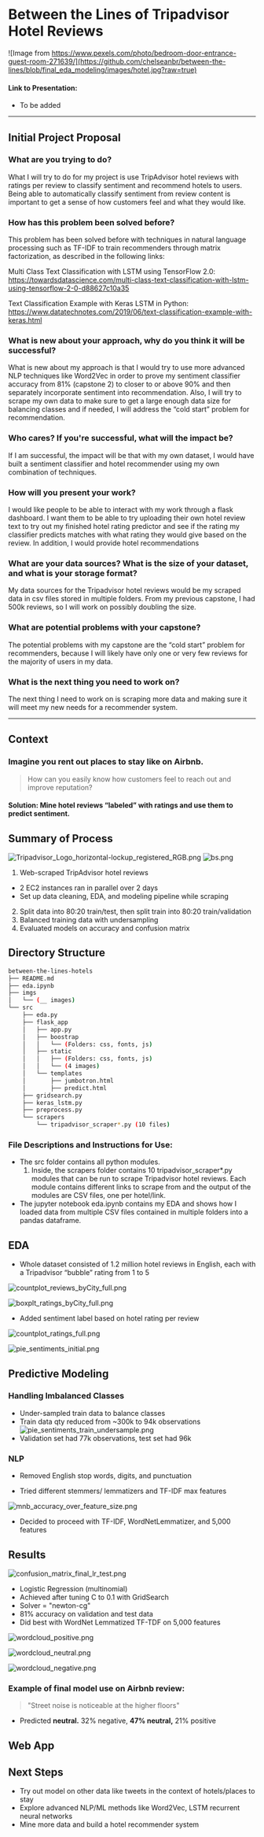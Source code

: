 # Between the Lines of Tripadvisor Hotel Reviews
![Image from https://www.pexels.com/photo/bedroom-door-entrance-guest-room-271639/](https://github.com/chelseanbr/between-the-lines/blob/final_eda_modeling/images/hotel.jpg?raw=true)
#### Link to Presentation: 
* To be added
_____
## Initial Project Proposal
### What are you trying to do?
What I will try to do for my project is use TripAdvisor hotel reviews with ratings per review to classify sentiment and recommend hotels to users. Being able to automatically classify sentiment from review content is important to get a sense of how customers feel and what they would like.
### How has this problem been solved before?
This problem has been solved before with techniques in natural language processing such as TF-IDF to train recommenders through matrix factorization, as described in the following links:

Multi Class Text Classification with LSTM using TensorFlow 2.0:
https://towardsdatascience.com/multi-class-text-classification-with-lstm-using-tensorflow-2-0-d88627c10a35

Text Classification Example with Keras LSTM in Python:
https://www.datatechnotes.com/2019/06/text-classification-example-with-keras.html
### What is new about your approach, why do you think it will be successful?
What is new about my approach is that I would try to use more advanced NLP techniques like Word2Vec in order to prove my sentiment classifier accuracy from 81% (capstone 2) to closer to or above 90% and then separately incorporate sentiment into recommendation. Also, I will try to scrape my own data to make sure to get a large enough data size for balancing classes and if needed, I will address the “cold start” problem for recommendation.
### Who cares? If you're successful, what will the impact be?
If I am successful, the impact will be that with my own dataset, I would have built a sentiment classifier and hotel recommender using my own combination of techniques.
### How will you present your work?
I would like people to be able to interact with my work through a flask dashboard. I want them to be able to try uploading their own hotel review text to try out my finished hotel rating predictor and see if the rating my classifier predicts matches with what rating they would give based on the review. In addition, I would provide hotel recommendations 
### What are your data sources? What is the size of your dataset, and what is your storage format?
My data sources for the Tripadvisor hotel reviews would be my scraped data in csv files stored in multiple folders. From my previous capstone, I had 500k reviews, so I will work on possibly doubling the size.
### What are potential problems with your capstone?
The potential problems with my capstone are the “cold start” problem for recommenders, because I will likely have only one or very few reviews for the majority of users in my data.
### What is the next thing you need to work on?
The next thing I need to work on is scraping more data and making sure it will meet my new needs for a recommender system.
___
## Context
### Imagine you rent out places to stay like on Airbnb.
> How can you easily know how customers feel to reach out and improve reputation?
#### Solution: Mine hotel reviews “labeled” with ratings and use them to predict sentiment.

## Summary of Process
![Tripadvisor_Logo_horizontal-lockup_registered_RGB.png](https://github.com/chelseanbr/between-the-lines/blob/final_eda_modeling/images/Tripadvisor_Logo_horizontal-lockup_registered_RGB.png) ![bs.png](https://github.com/chelseanbr/between-the-lines/blob/final_eda_modeling/images/bs.png)
1. Web-scraped TripAdvisor hotel reviews
  * 2 EC2 instances ran in parallel over 2 days
  * Set up data cleaning, EDA, and modeling pipeline while scraping
2. Split data into 80:20 train/test, then split train into 80:20 train/validation
3. Balanced training data with undersampling
4. Evaluated models on accuracy and confusion matrix

## Directory Structure
```bash
between-the-lines-hotels
├── README.md
├── eda.ipynb
├── imgs
│   └── (__ images)
└── src
    ├── eda.py
    ├── flask_app
    │   ├── app.py
    │   ├── boostrap
    │   │   └── (Folders: css, fonts, js)
    │   ├── static
    │   │   ├── (Folders: css, fonts, js)
    │   │   └── (4 images)
    │   └── templates
    │       ├── jumbotron.html
    │       ├── predict.html
    ├── gridsearch.py
    ├── keras_lstm.py
    ├── preprocess.py
    └── scrapers
        └── tripadvisor_scraper*.py (10 files)
```
### File Descriptions and Instructions for Use:
* The src folder contains all python modules.
  1. Inside, the scrapers folder contains 10 tripadvisor_scraper*.py modules that can be run to scrape Tripadvisor hotel reviews. Each module contains different links to scrape from and the output of the modules are CSV files, one per hotel/link.
* The jupyter notebook eda.ipynb contains my EDA and shows how I loaded data from multiple CSV files contained in multiple folders into a pandas dataframe.

## EDA
* Whole dataset consisted of 1.2 million hotel reviews in English, each with a Tripadvisor “bubble” rating from 1 to 5

![countplot_reviews_byCity_full.png](https://github.com/chelseanbr/between-the-lines/blob/final_eda_modeling/images/countplot_reviews_byCity_full.png)

![boxplt_ratings_byCity_full.png](https://github.com/chelseanbr/between-the-lines/blob/final_eda_modeling/images/boxplt_ratings_byCity_full.png)

* Added sentiment label based on hotel rating per review

![countplot_ratings_full.png](https://github.com/chelseanbr/between-the-lines-hotels/blob/master/imgs/countplot_ratings_full.png)

![pie_sentiments_initial.png](https://github.com/chelseanbr/between-the-lines-hotels/blob/master/imgs/pie_sentiments_initial.png)

## Predictive Modeling

### Handling Imbalanced Classes
* Under-sampled train data to balance classes
* Train data qty reduced from ~300k to 94k observations
![pie_sentiments_train_undersample.png](https://github.com/chelseanbr/between-the-lines/blob/final_eda_modeling/images/pie_sentiments_train_undersample.png)
* Validation set had 77k observations, test set had 96k

### NLP
* Removed English 
stop words, digits, and 
punctuation

* Tried different stemmers/
lemmatizers and TF-IDF
max features

![mnb_accuracy_over_feature_size.png](https://github.com/chelseanbr/between-the-lines/blob/final_eda_modeling/images/mnb_accuracy_over_feature_size.png)

* Decided to proceed with 
TF-IDF, 
WordNetLemmatizer,
and 5,000 features

## Results
![confusion_matrix_final_lr_test.png](https://github.com/chelseanbr/between-the-lines/blob/final_eda_modeling/images/confusion_matrix_final_lr_test.png)

* Logistic Regression (multinomial)
* Achieved after tuning C to 0.1 with GridSearch
* Solver = "newton-cg"
* 81% accuracy on validation and test data
* Did best with WordNet Lemmatized TF-TDF on 5,000 features

![wordcloud_positive.png](https://github.com/chelseanbr/between-the-lines/blob/final_eda_modeling/images/wordcloud_positive.png)

![wordcloud_neutral.png](https://github.com/chelseanbr/between-the-lines/blob/final_eda_modeling/images/wordcloud_neutral.png)

![wordcloud_negative.png](https://github.com/chelseanbr/between-the-lines/blob/final_eda_modeling/images/wordcloud_negative.png)

### Example of final model use on Airbnb review:
> "Street noise is noticeable at the higher floors"
* Predicted **neutral.**
32% negative, **47% neutral,** 21% positive

## Web App

## Next Steps
* Try out model on other data like tweets in the context of hotels/places to stay
* Explore advanced NLP/ML methods like Word2Vec, LSTM recurrent neural networks
* Mine more data and build a hotel recommender system
